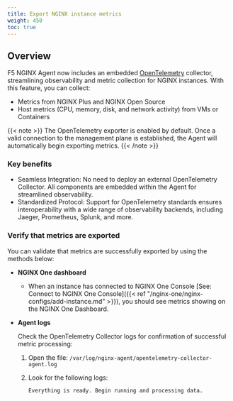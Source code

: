 ```yaml
---
title: Export NGINX instance metrics
weight: 450
toc: true
---
```


## Overview

F5 NGINX Agent now includes an embedded [OpenTelemetry](https://opentelemetry.io/) collector, streamlining observability and metric collection for NGINX instances. With this feature, you can collect:

* Metrics from NGINX Plus and NGINX Open Source
* Host metrics (CPU, memory, disk, and network activity) from VMs or Containers

{{< note >}}
The OpenTelemetry exporter is enabled by default. Once a valid connection to the management plane is established, the Agent will automatically begin exporting metrics.
{{< /note >}}

### Key benefits

* Seamless Integration: No need to deploy an external OpenTelemetry Collector. All components are embedded within the Agent for streamlined observability.
* Standardized Protocol: Support for OpenTelemetry standards ensures interoperability with a wide range of observability backends, including Jaeger, Prometheus, Splunk, and more.

### Verify that metrics are exported

You can validate that metrics are successfully exported by using the methods below:

- **NGINX One dashboard**

   - When an instance has connected to NGINX One Console [See: Connect to NGINX One Console]({{< ref "/nginx-one/nginx-configs/add-instance.md" >}}), you should see metrics showing on the NGINX One Dashboard.

- **Agent logs**

   Check the OpenTelemetry Collector logs for confirmation of successful metric processing:

   1. Open the file: ```/var/log/nginx-agent/opentelemetry-collector-agent.log```
   2. Look for the following logs:

      ```text
      Everything is ready. Begin running and processing data.
      ```
